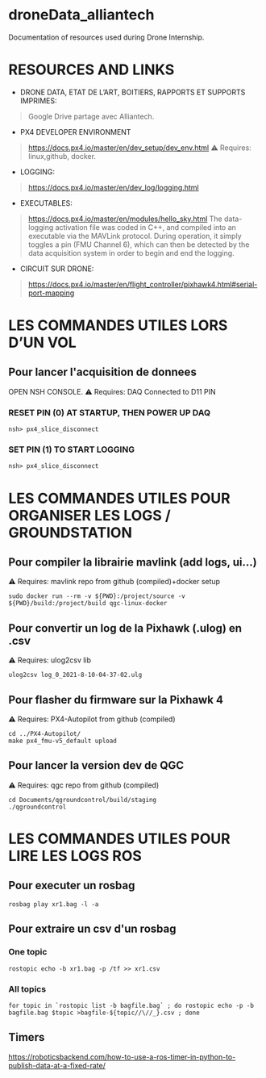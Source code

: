# droneData_alliantech
Documentation of resources used during Drone Internship.

# RESOURCES AND LINKS

* DRONE DATA, ETAT DE L’ART, BOITIERS, RAPPORTS ET SUPPORTS IMPRIMES: 
> Google Drive partage avec Alliantech.

* PX4 DEVELOPER ENVIRONMENT 
> https://docs.px4.io/master/en/dev_setup/dev_env.html 
> ⚠️ Requires: linux,github, docker.

* LOGGING:
> https://docs.px4.io/master/en/dev_log/logging.html 

* EXECUTABLES: 
> https://docs.px4.io/master/en/modules/hello_sky.html 
> The data-logging activation file was coded in C++, and compiled into an executable via the MAVLink protocol. 
> During operation, it simply toggles a pin (FMU Channel 6), which can then be detected by the data acquisition system in order to begin and end the logging. 

* CIRCUIT SUR DRONE: 
> https://docs.px4.io/master/en/flight_controller/pixhawk4.html#serial-port-mapping 


# LES COMMANDES UTILES LORS D’UN VOL


## Pour lancer l'acquisition de donnees
OPEN NSH CONSOLE. ⚠️ Requires: DAQ Connected to D11 PIN 

### RESET PIN (0) AT STARTUP, THEN POWER UP DAQ
    nsh> px4_slice_disconnect
### SET PIN (1) TO START LOGGING
    nsh> px4_slice_disconnect

# LES COMMANDES UTILES POUR ORGANISER LES LOGS / GROUNDSTATION

## Pour compiler la librairie mavlink (add logs, ui...)
⚠️ Requires: mavlink repo from github (compiled)+docker setup

    sudo docker run --rm -v ${PWD}:/project/source -v ${PWD}/build:/project/build qgc-linux-docker

## Pour convertir un log de la Pixhawk (.ulog) en .csv 

⚠️ Requires: ulog2csv lib

    ulog2csv log_0_2021-8-10-04-37-02.ulg

## Pour flasher du firmware sur la Pixhawk 4
⚠️ Requires: PX4-Autopilot from github (compiled)

    cd ../PX4-Autopilot/
    make px4_fmu-v5_default upload

## Pour lancer la version dev de QGC
⚠️ Requires: qgc repo from github (compiled)

    cd Documents/qgroundcontrol/build/staging
    ./qgroundcontrol

# LES COMMANDES UTILES POUR LIRE LES LOGS ROS

## Pour executer un rosbag

    rosbag play xr1.bag -l -a

## Pour extraire un csv d'un rosbag
### One topic
    rostopic echo -b xr1.bag -p /tf >> xr1.csv
### All topics
    for topic in `rostopic list -b bagfile.bag` ; do rostopic echo -p -b bagfile.bag $topic >bagfile-${topic//\//_}.csv ; done

## Timers
https://roboticsbackend.com/how-to-use-a-ros-timer-in-python-to-publish-data-at-a-fixed-rate/
